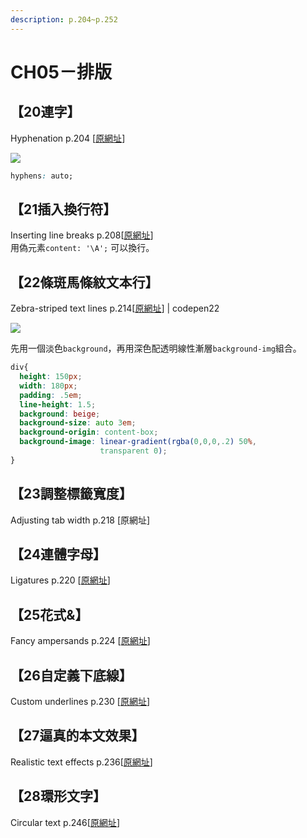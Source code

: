 ```yaml
---
description: p.204~p.252
---
```


# CH05－排版

## 【20連字】

Hyphenation p.204 \[[原網址](https://www.w3cplus.com/css3/css-secrets/hyphenation.html)\]

![](https://www.w3cplus.com/sites/default/files/blogs/2016/1601/css-secrets-5-2.png)

```css
hyphens: auto;
```

## 【21插入換行符】

Inserting line breaks p.208\[[原網址](https://www.w3cplus.com/css3/css-secrets/inserting-line-breaks.html)\]  
用偽元素`content: '\A';` 可以換行。

## 【22條斑馬條紋文本行】

Zebra-striped text lines p.214\[[原網址](https://www.w3cplus.com/css3/css-secrets/zebra-strlped-text-lines.html)\] \| codepen22

![](https://www.w3cplus.com/sites/default/files/blogs/2016/1601/css-secrets-5-10.png)

先用一個淡色`background`，再用深色配透明線性漸層`background-img`組合。

```css
div{
  height: 150px;
  width: 180px;
  padding: .5em;
  line-height: 1.5;
  background: beige;
  background-size: auto 3em;
  background-origin: content-box;
  background-image: linear-gradient(rgba(0,0,0,.2) 50%,
                    transparent 0);
}
```

## 【23調整標籤寬度】

Adjusting tab width p.218 \[原網址\]

## 【24連體字母】

Ligatures p.220 \[[原網址](https://www.w3cplus.com/css3/css-secrets/ligatures.html)\]

## 【25花式&】

Fancy ampersands p.224 \[[原網址](https://www.w3cplus.com/css3/css-secrets/fancy-ampersands.html)\]

## 【26自定義下底線】

Custom underlines p.230 \[[原網址](https://www.w3cplus.com/css3/css-secrets/custom-underlines.html)\]

## 【27逼真的本文效果】

Realistic text effects p.236\[[原網址](https://www.w3cplus.com/css3/css-secrets/realistic-text-effects.html)\]

## 【28環形文字】

Circular text p.246\[[原網址](https://www.w3cplus.com/css3/css-secrets/circular-text.html)\]


